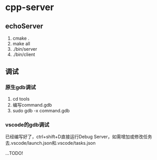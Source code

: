 # cpp-server

## echoServer
1. cmake .
2. make all
3. ./bin/server
4. ./bin/client


## 调试
### 原生gdb调试
   1. cd tools
   2. 编写command.gdb
   3. sudo gdb -x command.gdb

### vscode的gdb调试
已经编写好了，ctrl+shift+D直接运行Debug Server，如需增加或修改任务去.vscode/launch.json和.vscode/tasks.json

...TODO!